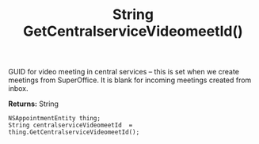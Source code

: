 ﻿---
uid: crmscript_ref_NSAppointmentEntity_GetCentralserviceVideomeetId
title: String GetCentralserviceVideomeetId()
intellisense: NSAppointmentEntity.GetCentralserviceVideomeetId
keywords: NSAppointmentEntity, GetCentralserviceVideomeetId
so.topic: reference
---

GUID for video meeting in central services – this is set when we create meetings from SuperOffice. It is blank for incoming meetings created from inbox.

**Returns:** String


```crmscript
NSAppointmentEntity thing;
String centralserviceVideomeetId  = thing.GetCentralserviceVideomeetId();
```


